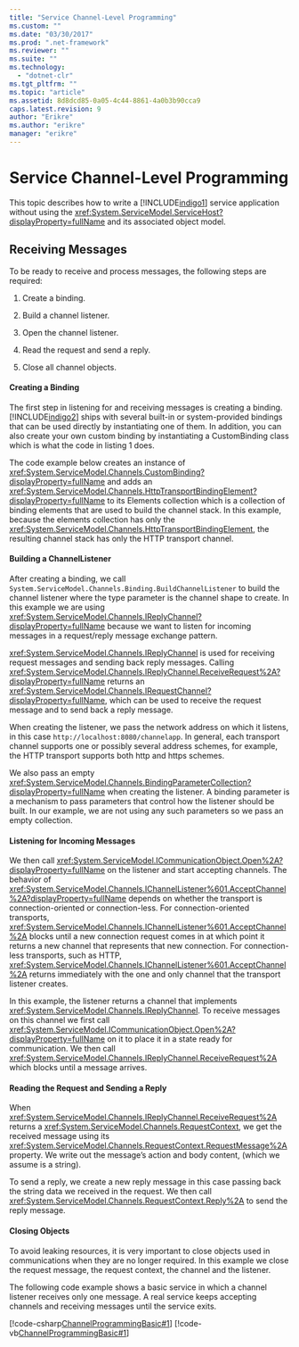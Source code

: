 ```yaml
---
title: "Service Channel-Level Programming"
ms.custom: ""
ms.date: "03/30/2017"
ms.prod: ".net-framework"
ms.reviewer: ""
ms.suite: ""
ms.technology: 
  - "dotnet-clr"
ms.tgt_pltfrm: ""
ms.topic: "article"
ms.assetid: 8d8dcd85-0a05-4c44-8861-4a0b3b90cca9
caps.latest.revision: 9
author: "Erikre"
ms.author: "erikre"
manager: "erikre"
---
```

# Service Channel-Level Programming
This topic describes how to write a [!INCLUDE[indigo1](../../../../includes/indigo1-md.md)] service application without using the <xref:System.ServiceModel.ServiceHost?displayProperty=fullName> and its associated object model.  
  
## Receiving Messages  
 To be ready to receive and process messages, the following steps are required:  
  
1.  Create a binding.  
  
2.  Build a channel listener.  
  
3.  Open the channel listener.  
  
4.  Read the request and send a reply.  
  
5.  Close all channel objects.  
  
#### Creating a Binding  
 The first step in listening for and receiving messages is creating a binding. [!INCLUDE[indigo2](../../../../includes/indigo2-md.md)] ships with several built-in or system-provided bindings that can be used directly by instantiating one of them. In addition, you can also create your own custom binding by instantiating a CustomBinding class which is what the code in listing 1 does.  
  
 The code example below creates an instance of <xref:System.ServiceModel.Channels.CustomBinding?displayProperty=fullName> and adds an <xref:System.ServiceModel.Channels.HttpTransportBindingElement?displayProperty=fullName> to its Elements collection which is a collection of binding elements that are used to build the channel stack. In this example, because the elements collection has only the <xref:System.ServiceModel.Channels.HttpTransportBindingElement>, the resulting channel stack has only the HTTP transport channel.  
  
#### Building a ChannelListener  
 After creating a binding, we call <!--zz<xref:System.ServiceModel.Channels.Binding.BuildChannelListener%601%2A?displayProperty=fullName>--> `System.ServiceModel.Channels.Binding.BuildChannelListener` to build the channel listener where the type parameter is the channel shape to create. In this example we are using <xref:System.ServiceModel.Channels.IReplyChannel?displayProperty=fullName> because we want to listen for incoming messages in a request/reply message exchange pattern.  
  
 <xref:System.ServiceModel.Channels.IReplyChannel> is used for receiving request messages and sending back reply messages. Calling <xref:System.ServiceModel.Channels.IReplyChannel.ReceiveRequest%2A?displayProperty=fullName> returns an <xref:System.ServiceModel.Channels.IRequestChannel?displayProperty=fullName>, which can be used to receive the request message and to send back a reply message.  
  
 When creating the listener, we pass the network address on which it listens, in this case `http://localhost:8080/channelapp`. In general, each transport channel supports one or possibly several address schemes, for example, the HTTP transport supports both http and https schemes.  
  
 We also pass an empty <xref:System.ServiceModel.Channels.BindingParameterCollection?displayProperty=fullName> when creating the listener. A binding parameter is a mechanism to pass parameters that control how the listener should be built. In our example, we are not using any such parameters so we pass an empty collection.  
  
#### Listening for Incoming Messages  
 We then call <xref:System.ServiceModel.ICommunicationObject.Open%2A?displayProperty=fullName> on the listener and start accepting channels. The behavior of <xref:System.ServiceModel.Channels.IChannelListener%601.AcceptChannel%2A?displayProperty=fullName> depends on whether the transport is connection-oriented or connection-less. For connection-oriented transports, <xref:System.ServiceModel.Channels.IChannelListener%601.AcceptChannel%2A> blocks until a new connection request comes in at which point it returns a new channel that represents that new connection. For connection-less transports, such as HTTP, <xref:System.ServiceModel.Channels.IChannelListener%601.AcceptChannel%2A> returns immediately with the one and only channel that the transport listener creates.  
  
 In this example, the listener returns a channel that implements <xref:System.ServiceModel.Channels.IReplyChannel>. To receive messages on this channel we first call <xref:System.ServiceModel.ICommunicationObject.Open%2A?displayProperty=fullName> on it to place it in a state ready for communication. We then call <xref:System.ServiceModel.Channels.IReplyChannel.ReceiveRequest%2A> which blocks until a message arrives.  
  
#### Reading the Request and Sending a Reply  
 When <xref:System.ServiceModel.Channels.IReplyChannel.ReceiveRequest%2A> returns a <xref:System.ServiceModel.Channels.RequestContext>, we get the received message using its <xref:System.ServiceModel.Channels.RequestContext.RequestMessage%2A> property. We write out the message’s action and body content, (which we assume is a string).  
  
 To send a reply, we create a new reply message in this case passing back the string data we received in the request. We then call <xref:System.ServiceModel.Channels.RequestContext.Reply%2A> to send the reply message.  
  
#### Closing Objects  
 To avoid leaking resources, it is very important to close objects used in communications when they are no longer required. In this example we close the request message, the request context, the channel and the listener.  
  
 The following code example shows a basic service in which a channel listener receives only one message. A real service keeps accepting channels and receiving messages until the service exits.  
  
 [!code-csharp[ChannelProgrammingBasic#1](../../../../samples/snippets/csharp/VS_Snippets_CFX/channelprogrammingbasic/cs/serviceprogram.cs#1)]
 [!code-vb[ChannelProgrammingBasic#1](../../../../samples/snippets/visualbasic/VS_Snippets_CFX/channelprogrammingbasic/vb/serviceprogram.vb#1)]
